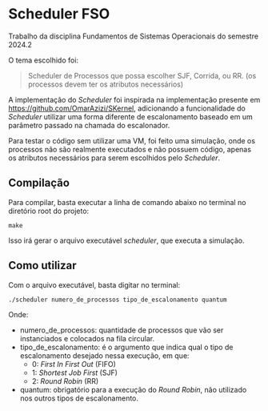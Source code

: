 # Scheduler FSO
Trabalho da disciplina Fundamentos de Sistemas Operacionais do semestre 2024.2

O tema escolhido foi:

>Scheduler de Processos que possa escolher SJF, Corrida, ou RR. (os processos devem ter os atributos necessários)

A implementação do _Scheduler_ foi inspirada na implementação presente em https://github.com/OmarAzizi/SKernel, adicionando a funcionalidade do _Scheduler_ utilizar uma forma diferente de escalonamento baseado em um parâmetro passado na chamada do escalonador. 

Para testar o código sem utilizar uma VM, foi feito uma simulação, onde os processos não são realmente executados e não possuem código, apenas os atributos necessários para serem escolhidos pelo _Scheduler_.

## Compilação

Para compilar, basta executar a linha de comando abaixo no terminal no diretório root do projeto:

```
make
```

Isso irá gerar o arquivo executável _scheduler_, que executa a simulação.

## Como utilizar

Com o arquivo executável, basta digitar no terminal:

```
./scheduler numero_de_processos tipo_de_escalonamento quantum
```

Onde:
- numero_de_processos: quantidade de processos que vão ser instanciados e colocados na fila circular.
- tipo_de_escalonamento: é o argumento que indica qual o tipo de escalonamento desejado nessa execução, em que:
    - 0: _First In First Out_ (FIFO)
    - 1: _Shortest Job First_ (SJF)
    - 2: _Round Robin_ (RR)
- quantum: obrigatório para a execução do _Round Robin_, não utilizado nos outros tipos de escalonamento.